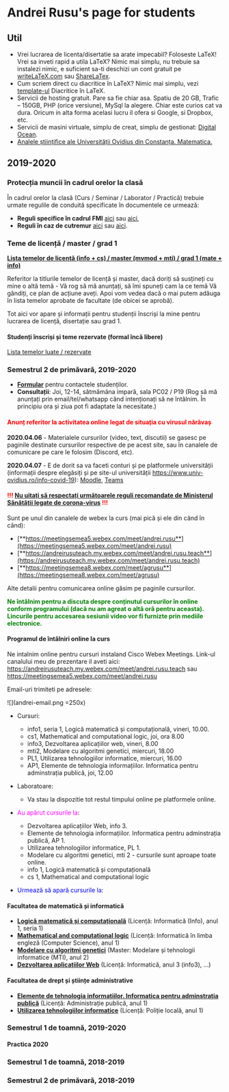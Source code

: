# Andrei Rusu's page for students

## Util

- Vrei lucrarea de licenta/disertatie sa arate impecabil? Foloseste LaTeX! Vrei sa inveti rapid a utila LaTeX? Nimic mai simplu, nu trebuie sa instalezi nimic, e suficient sa-ti deschizi un cont gratuit pe [writeLaTeX.com](https://www.overleaf.com?r=bcec7732&rm=d&rs=b) sau [ShareLaTex](https://www.overleaf.com?r=bcec7732&rm=d&rs=b). 
- Cum scriem direct cu diacritice în LaTeX? Nimic mai simplu, vezi [template-ul](./diacritice_latex.htm) Diacritice în LaTeX.
- Servicii de hosting gratuit. Pare sa fie chiar asa. Spatiu de 20 GB, Trafic – 150GB, PHP (orice versiune), MySql la alegere. Chiar este curios cat va dura. Oricum in alta forma acelasi lucru il ofera si Google, si Dropbox, etc. 
- Servicii de masini virtuale, simplu de creat, simplu de gestionat: [Digital Ocean](https://m.do.co/c/c5eb1086fd76).
- [Analele științifice ale Universității Ovidius din Constanța. Matematica.](http://www.anstuocmath.ro)

## 2019-2020

### Protecția muncii în cadrul orelor la clasă

În cadrul orelor la clasă (Curs / Seminar / Laborator / Practică) trebuie urmate regulile de conduită specificate în documentele ce urmează:

- **Reguli specifice în cadrul FMI** [aici](https://yadi.sk/i/zcu9X_4Q2DC2kw) sau [aici](http://s.go.ro/ko81hljz), 
- **Reguli în caz de cutremur** [aici](https://yadi.sk/d/hR2C0_PhpMMBPw) sau [aici](http://s.go.ro/fnubqwes). 

### Teme de licență / master / grad 1

[**Lista temelor de licență (info + cs) / master (mvmod + mti) / grad 1 (mate + info)**](Teme_lic_mas_grad.html)
 
Referitor la titlurile temelor de licență și master, dacă doriți să susțineți cu mine o altă temă - Vă rog să mă anunțați, să îmi spuneți cam la ce temă Vă gândiți, ce plan de acțiune aveți. Apoi vom vedea dacă o mai putem adăuga în lista temelor aprobate de facultate (de obicei se aprobă).

Tot aici vor apare și informații pentru studenții înscriși la mine pentru lucrarea de licență, disertație sau grad 1.   

#### Studenți înscriși și teme rezervate (formal încă libere)

[Lista temelor luate / rezervate](Teme_luate_rezervate.html)

### Semestrul 2 de primăvară, 2019-2020

- [**Formular**](https://forms.gle/Nt1rhPyi72ns9GJK8) pentru contactele studenților.
- **Consultații**: Joi, 12-14, sătmămâna impară, sala PC02 / P19 (Rog să mă anunțați prin email/tel/whatsapp când intenționați să ne întâlnim. În principiu ora și ziua pot fi adaptate la necesitate.)


#### __<span style="color:red">Anunț referitor la activitatea online legat de situația cu virusul nărăvaș</span>__

**2020.04.06** - Materialele cursurilor (video, text, discutii) se gasesc  pe paginile destinate cursurilor respective de pe acest site, sau în canalele de comunicare pe care le folosim (Discord, etc). 

**2020.04.07** - E de dorit sa va faceti conturi și pe platformele universității (informații despre elegăsiți și pe site-ul universității https://www.univ-ovidius.ro/info-covid-19): [Moodle](), [Teams]()

#### <span style="color:red">!!! [Nu uitați să respectați următoarele reguli recomandate de Ministerul Sănătății legate de corona-virus](ANEXA_INSTRUIRE_01.pdf) !!!</span>

Sunt pe unul din canalele de webex la curs (mai pică și ele din când în când): 

- [**https://meetingsemea5.webex.com/meet/andrei.rusu**](https://meetingsemea5.webex.com/meet/andrei.rusu) 
- [**https://andreirusuteach.my.webex.com/meet/andrei.rusu.teach**](https://andreirusuteach.my.webex.com/meet/andrei.rusu.teach) 
- [**https://meetingsemea8.webex.com/meet/agrusu**](https://meetingsemea8.webex.com/meet/agrusu) 

Alte detalii pentru comunicarea online găsim pe paginile cursurilor. 

__<span style="color:green">
Ne întâlnim pentru a discuta despre conținutul cursurilor în online conform programului (dacă nu am agreat o altă oră pentru aceasta). Lincurile pentru accesarea sesiunii video vor fi furnizte prin mediile electronice.  
</span>__

#### Programul de întâlniri online la curs

Ne intalnim online pentru cursuri instaland Cisco Webex Meetings. Link-ul canalului meu de prezentare il aveti aici: https://andreirusuteach.my.webex.com/meet/andrei.rusu.teach sau https://meetingsemea5.webex.com/meet/andrei.rusu 
 

Email-uri trimiteti pe adresele: 

![](andrei-email.png =250x)



* Cursuri: 
  - info1, seria 1, Logică matematică și computațională, vineri, 10.00.
  - cs1, Mathematical and computational logic, joi, ora 8.00
  - info3, Dezvoltarea aplicațiilor web, vineri, 8.00
  - mti2, Modelare cu algoritmi genetici, miercuri, 18.00
  - PL1, Utilizarea tehnologiilor informatice, miercuri, 16.00
  - AP1, Elemente de tehnologia informațiilor. Informatica pentru adminstrația publică, joi, 12.00
* Laboratoare:
  -  Va stau la dispozitie tot restul timpului online pe platformele online. 


* <span style="color:magenta">Au apărut cursurile la</span>: 
  - Dezvoltarea aplicațiilor Web, info 3.
  - Elemente de tehnologia informațiilor. Informatica pentru adminstrația publică, AP 1.
  - Utilizarea tehnologiilor informatice, PL 1. 
  - Modelare cu algoritmi genetici, mti 2 - cursurile sunt aproape toate online. 
  - info 1, Logică matematică și computațională
  - cs 1, Mathematical and computational logic
* <span style="color:blue">Urmează să apară cursurile la</span>:

#### Facultatea de matematică și informatică

- [**Logică matematică și computațională**](./index-LC-info1.html) (Licență: Informatică (Info), anul 1, seria 1)
- [**Mathematical and computational logic**](./index-LC-cs1.html) (Licență: Informatică în limba engleză (Computer Science), anul 1)
- [**Modelare cu algoritmi genetici**](./index-mag-mti2.htm) (Master: Modelare și tehnologii informatice (MTI), anul 2) 
- [**Dezvoltarea aplicațiilor Web**](./index-daw-info3.html) (Licență: Informatică, anul 3 (info3), ...)

#### Facultatea de drept și științe administrative

- [**Elemente de tehnologia informațiilor. Informatica pentru adminstrația publică**](./index-ap1.html) (Licență: Administrație publică, anul 1)
- [**Utilizarea tehnologiilor informatice**](./index-pl1.html) (Licență: Poliție locală, anul 1)

### Semestrul 1 de toamnă, 2019-2020

[//]: # (This syntax works like a comment, and won't appear in any output. Formularul vechi   https://forms.gle/W2ei1nKSqsb3FbURA)
[//]: # (It’s a little bizarre, but it works with MacDown and Pandoc.)

<!-- And this comment will appear in html output as a comment -->

#### Practica 2020

### Semestrul 1 de toamnă, 2018-2019

### Semestrul 2 de primăvară, 2018-2019

